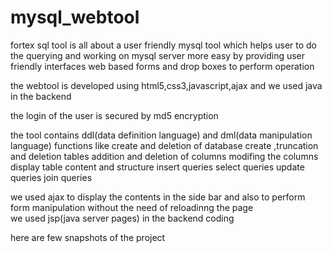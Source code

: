 # mysql_webtool

fortex sql tool is all about a user friendly mysql tool which helps user to do the querying and working on mysql server
more easy by providing user friendly interfaces web based forms and drop boxes to perform operation

the webtool is developed using html5,css3,javascript,ajax and we used java in the backend  

the login of the user is secured by md5 encryption 

the tool contains ddl(data definition language) and dml(data manipulation language) functions like 
create and deletion of database
create ,truncation and deletion tables
addition and deletion of columns 
modifing the columns 
display table content and structure 
insert queries
select queries
update queries
join queries 

we used ajax to display the contents in the side bar and also to perform form manipulation without the need of reloadinng the page  
we used jsp(java server pages) in the backend coding 

here are few snapshots of the project
